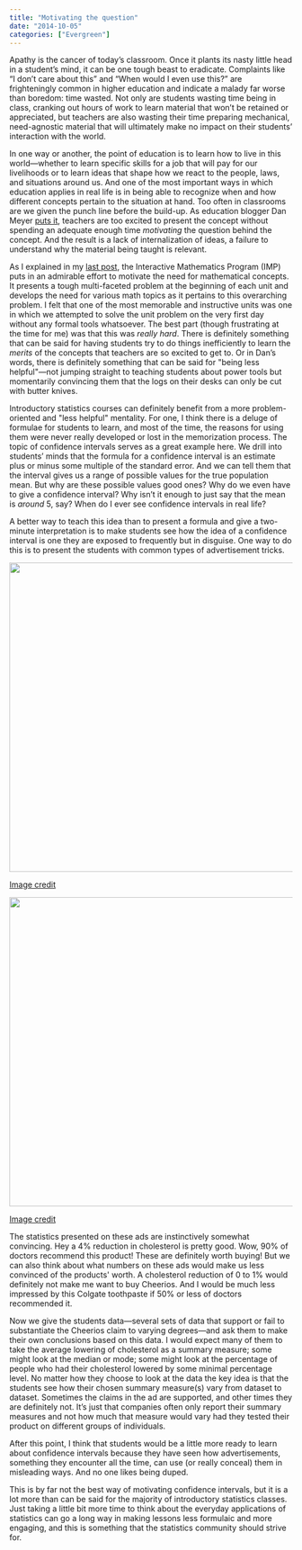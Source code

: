 ```yaml
---
title: "Motivating the question"
date: "2014-10-05"
categories: ["Evergreen"]
---
```


Apathy is the cancer of today’s classroom. Once it plants its nasty little head in a student’s mind, it can be one tough beast to eradicate. Complaints like “I don’t care about this” and “When would I even use this?” are frighteningly common in higher education and indicate a malady far worse than boredom: time wasted. Not only are students wasting time being in class, cranking out hours of work to learn material that won’t be retained or appreciated, but teachers are also wasting their time preparing mechanical, need-agnostic material that will ultimately make no impact on their students’ interaction with the world.

In one way or another, the point of education is to learn how to live in this world—whether to learn specific skills for a job that will pay for our livelihoods or to learn ideas that shape how we react to the people, laws, and situations around us. And one of the most important ways in which education applies in real life is in being able to recognize when and how different concepts pertain to the situation at hand. Too often in classrooms are we given the punch line before the build-up. As education blogger Dan Meyer [puts it](http://blog.mrmeyer.com/2014/developing-the-question-needs-improvement/), teachers are too excited to present the concept without spending an adequate enough time _motivating_ the question behind the concept. And the result is a lack of internalization of ideas, a failure to understand why the material being taught is relevant.

As I explained in my [last post](Perspectives%20on%20the%20Interactive%20Mathematics%20Program.md), the Interactive Mathematics Program (IMP) puts in an admirable effort to motivate the need for mathematical concepts. It presents a tough multi-faceted problem at the beginning of each unit and develops the need for various math topics as it pertains to this overarching problem. I felt that one of the most memorable and instructive units was one in which we attempted to solve the unit problem on the very first day without any formal tools whatsoever. The best part (though frustrating at the time for me) was that this was _really hard_. There is definitely something that can be said for having students try to do things inefficiently to learn the _merits_ of the concepts that teachers are so excited to get to. Or in Dan’s words, there is definitely something that can be said for "being less helpful"—not jumping straight to teaching students about power tools but momentarily convincing them that the logs on their desks can only be cut with butter knives.

Introductory statistics courses can definitely benefit from a more problem-oriented and "less helpful" mentality. For one, I think there is a deluge of formulae for students to learn, and most of the time, the reasons for using them were never really developed or lost in the memorization process. The topic of confidence intervals serves as a great example here. We drill into students’ minds that the formula for a confidence interval is an estimate plus or minus some multiple of the standard error. And we can tell them that the interval gives us a range of possible values for the true population mean. But why are these possible values good ones? Why do we even have to give a confidence interval? Why isn’t it enough to just say that the mean is _around_ 5, say? When do I ever see confidence intervals in real life?

A better way to teach this idea than to present a formula and give a two-minute interpretation is to make students see how the idea of a confidence interval is one they are exposed to frequently but in disguise. One way to do this is to present the students with common types of advertisement tricks.


<img src="http://images.teamsugar.com/files/upl2/1/15259/20_2009/ce49a981caec0edd_cheerios.preview.jpg" width=550>
<p class="caption"><a href="http://www.popsugar.com/food/FDA-Packaged-Foods-Health-Claims-Make-Them-Drugs-3147756">Image credit</a></p>


<img src="http://lesliemyint.files.wordpress.com/2014/10/c7ae7-colgate.jpg" width=550>
<p class="caption"><a href="http://www.bitedowndeals.com/blog/category/preventive-dentistry">Image credit</a></p>

The statistics presented on these ads are instinctively somewhat convincing. Hey a 4% reduction in cholesterol is pretty good. Wow, 90% of doctors recommend this product! These are definitely worth buying! But we can also think about what numbers on these ads would make us less convinced of the products' worth. A cholesterol reduction of 0 to 1% would definitely not make me want to buy Cheerios. And I would be much less impressed by this Colgate toothpaste if 50% or less of doctors recommended it.

Now we give the students data—several sets of data that support or fail to substantiate the Cheerios claim to varying degrees—and ask them to make their own conclusions based on this data. I would expect many of them to take the average lowering of cholesterol as a summary measure; some might look at the median or mode; some might look at the percentage of people who had their cholesterol lowered by some minimal percentage level. No matter how they choose to look at the data the key idea is that the students see how their chosen summary measure(s) vary from dataset to dataset. Sometimes the claims in the ad are supported, and other times they are definitely not. It’s just that companies often only report their summary measures and not how much that measure would vary had they tested their product on different groups of individuals.

After this point, I think that students would be a little more ready to learn about confidence intervals because they have seen how advertisements, something they encounter all the time, can use (or really conceal) them in misleading ways. And no one likes being duped.

This is by far not the best way of motivating confidence intervals, but it is a lot more than can be said for the majority of introductory statistics classes. Just taking a little bit more time to think about the everyday applications of statistics can go a long way in making lessons less formulaic and more engaging, and this is something that the statistics community should strive for.
